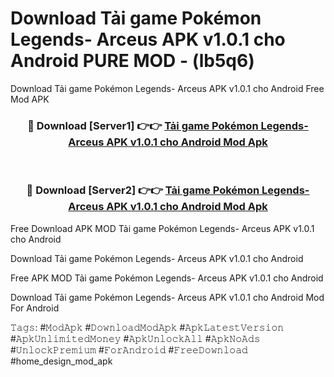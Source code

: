 # Download Tải game Pokémon Legends- Arceus APK v1.0.1 cho Android PURE MOD - (lb5q6)
Download Tải game Pokémon Legends- Arceus APK v1.0.1 cho Android Free Mod APK

<div align="center">
<h3>🔴 Download [Server1] 👉👉 <a href="https://apk-comot.site?title=Tải_game_Pokémon_Legends-_Arceus_APK_v1.0.1_cho_Android">Tải game Pokémon Legends- Arceus APK v1.0.1 cho Android Mod Apk</a></h3><br>

<h3>🔴 Download [Server2] 👉👉 <a href="https://apk-comot.site?title=Tải_game_Pokémon_Legends-_Arceus_APK_v1.0.1_cho_Android">Tải game Pokémon Legends- Arceus APK v1.0.1 cho Android Mod Apk</a></h3>
</div>


Free Download APK MOD Tải game Pokémon Legends- Arceus APK v1.0.1 cho Android

Download Tải game Pokémon Legends- Arceus APK v1.0.1 cho Android 

Free APK MOD Tải game Pokémon Legends- Arceus APK v1.0.1 cho Android 

Download Tải game Pokémon Legends- Arceus APK v1.0.1 cho Android Mod For Android

𝚃𝚊𝚐𝚜: #𝙼𝚘𝚍𝙰𝚙𝚔 #𝙳𝚘𝚠𝚗𝚕𝚘𝚊𝚍𝙼𝚘𝚍𝙰𝚙𝚔 #𝙰𝚙𝚔𝙻𝚊𝚝𝚎𝚜𝚝𝚅𝚎𝚛𝚜𝚒𝚘𝚗 #𝙰𝚙𝚔𝚄𝚗𝚕𝚒𝚖𝚒𝚝𝚎𝚍𝙼𝚘𝚗𝚎𝚢 #𝙰𝚙𝚔𝚄𝚗𝚕𝚘𝚌𝚔𝙰𝚕𝚕 #𝙰𝚙𝚔𝙽𝚘𝙰𝚍𝚜 #𝚄𝚗𝚕𝚘𝚌𝚔𝙿𝚛𝚎𝚖𝚒𝚞𝚖 #𝙵𝚘𝚛𝙰𝚗𝚍𝚛𝚘𝚒𝚍 #𝙵𝚛𝚎𝚎𝙳𝚘𝚠𝚗𝚕𝚘𝚊𝚍 #home_design_mod_apk
